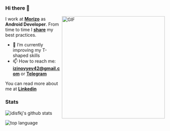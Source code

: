 ### Hi there 👋

<img align="right" alt="GIF" height="325px" src="https://media.giphy.com/media/VekcnHOwOI5So/giphy.gif" />

I work at **[Morizo](http://morizo.ru)** as **Android Developer**. From time to time I **[share](https://t.me/hobbittales)** my best practices. 

- 🌱 I’m currently improving my T-shaped skills
- 📫 How to reach me: **izinovyev42@gmail.com** or **[Telegram](https://t.me/imbeerus)**

You can read more about me at **[Linkedin](https://www.linkedin.com/in/иван-з-b62aba114/)**

### Stats
![idisfkj's github stats](https://github-readme-stats.vercel.app/api?username=ScornfulBirch&show_icons=true)

![top language](https://github-readme-stats.vercel.app/api/top-langs/?username=ScornfulBirch&layout=compact&card_width=445)
